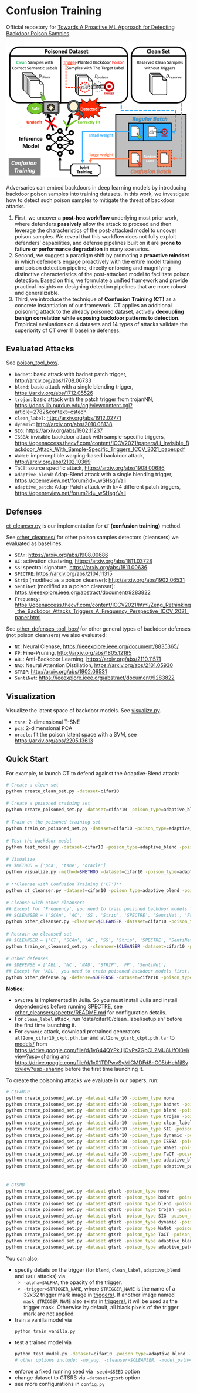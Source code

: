 # Confusion Training

Official repostory for [Towards A Proactive ML Approach for Detecting Backdoor Poison Samples](https://arxiv.org/abs/2205.13616).

![](assets/overview.png)

Adversaries can embed backdoors in deep learning models by introducing backdoor poison samples into training datasets. In this work, we investigate how to detect such poison samples to mitigate the threat of backdoor attacks. 
1. First, we uncover a **post-hoc workflow** underlying most prior work, where defenders **passively** allow the attack to proceed and then leverage the characteristics of the post-attacked model to uncover poison samples. We reveal that this workflow does not fully exploit defenders’ capabilities, and defense pipelines built on it are **prone to failure or performance degradation** in many scenarios.
2. Second, we suggest a paradigm shift by promoting a **proactive mindset** in which defenders engage proactively with the entire model training and poison detection pipeline, directly enforcing and magnifying distinctive characteristics of the post-attacked model to facilitate poison detection. Based on this, we formulate a unified framework and provide practical insights on designing detection pipelines that are more robust and generalizable. 
3. Third, we introduce the technique of **Confusion Training (CT)** as a concrete instantiation of our framework. CT applies an additional poisoning attack to the already poisoned dataset, actively **decoupling benign correlation while exposing backdoor patterns to detection**. Empirical evaluations on 4 datasets and 14 types of attacks validate the superiority of CT over 11 baseline defenses.

## Evaluated Attacks

See [poison_tool_box/](poison_tool_box/).

- `badnet`: basic attack with badnet patch trigger, http://arxiv.org/abs/1708.06733
- `blend`: basic attack with a single blending trigger, https://arxiv.org/abs/1712.05526
- `trojan`: basic attack with the patch trigger from trojanNN, https://docs.lib.purdue.edu/cgi/viewcontent.cgi?article=2782&context=cstech
- `clean_label`: http://arxiv.org/abs/1912.02771
- `dynamic`: http://arxiv.org/abs/2010.08138
- `SIG`: https://arxiv.org/abs/1902.11237
- `ISSBA`: invisible backdoor attack with sample-specific triggers, https://openaccess.thecvf.com/content/ICCV2021/papers/Li_Invisible_Backdoor_Attack_With_Sample-Specific_Triggers_ICCV_2021_paper.pdf
- `WaNet`: imperceptible warping-based backdoor attack, http://arxiv.org/abs/2102.10369
- `TaCT`: source specific attack, https://arxiv.org/abs/1908.00686
- `adaptive_blend`: Adap-Blend attack with a single blending trigger, https://openreview.net/forum?id=_wSHsgrVali
- `adaptive_patch`: Adap-Patch attack with `k`=4 different patch triggers, https://openreview.net/forum?id=_wSHsgrVali



## Defenses

[ct_cleanser.py]([ct_cleanser.py]) is our implementation for **`CT` (confusion training)** method.

See [other_cleanses/](other_cleansers/) for other poison samples detectors (cleansers) we evaluated as baselines:
- `SCAn`: https://arxiv.org/abs/1908.00686
- `AC`: activation clustering, https://arxiv.org/abs/1811.03728
- `SS`: spectral signature, https://arxiv.org/abs/1811.00636
- `SPECTRE`: https://arxiv.org/abs/2104.11315
- `Strip` (modified as a poison cleanser): http://arxiv.org/abs/1902.06531
- `SentiNet` (modified as a poison cleanser): https://ieeexplore.ieee.org/abstract/document/9283822
- `Frequency`: https://openaccess.thecvf.com/content/ICCV2021/html/Zeng_Rethinking_the_Backdoor_Attacks_Triggers_A_Frequency_Perspective_ICCV_2021_paper.html


See [other_defenses_tool_box/](other_defenses_tool_box/) for other general types of backdoor defenses (not poison cleansers) we also evaluated:
- `NC`: Neural Clenase, https://ieeexplore.ieee.org/document/8835365/
- `FP`: Fine-Pruning, http://arxiv.org/abs/1805.12185
- `ABL`: Anti-Backdoor Learning, https://arxiv.org/abs/2110.11571
- `NAD`: Neural Attention Distillation, https://arxiv.org/abs/2101.05930
- `STRIP`: http://arxiv.org/abs/1902.06531
- `SentiNet`: https://ieeexplore.ieee.org/abstract/document/9283822

## Visualization

Visualize the latent space of backdoor models. See [visualize.py](visualize.py).

- `tsne`: 2-dimensional T-SNE
- `pca`: 2-dimensional PCA
- `oracle`: fit the poison latent space with a SVM, see https://arxiv.org/abs/2205.13613



## Quick Start

For example, to launch CT to defend against the Adaptive-Blend attack:
```bash
# Create a clean set
python create_clean_set.py -dataset=cifar10

# Create a poisoned training set
python create_poisoned_set.py -dataset=cifar10 -poison_type=adaptive_blend -poison_rate=0.003 -cover_rate=0.003 -alpha 0.15

# Train on the poisoned training set
python train_on_poisoned_set.py -dataset=cifar10 -poison_type=adaptive_blend -poison_rate=0.003 -cover_rate=0.003 -alpha 0.15 -test_alpha 0.2

# Test the backdoor model
python test_model.py -dataset=cifar10 -poison_type=adaptive_blend -poison_rate=0.003 -cover_rate=0.003 -alpha 0.15 -test_alpha 0.2

# Visualize
## $METHOD = ['pca', 'tsne', 'oracle']
python visualize.py -method=$METHOD -dataset=cifar10 -poison_type=adaptive_blend -poison_rate=0.003 -cover_rate=0.003 -alpha 0.15 -test_alpha 0.2

# **Cleanse with Confusion Training ('CT')**
python ct_cleanser.py -dataset=cifar10 -poison_type=adaptive_blend -poison_rate=0.003 -cover_rate=0.003 -alpha 0.15 -test_alpha 0.2 -debug_info

# Cleanse with other cleansers
## Except for 'Frequency', you need to train poisoned backdoor models first.
## $CLEANSER = ['SCAn', 'AC', 'SS', 'Strip', 'SPECTRE', 'SentiNet', 'Frequency']
python other_cleanser.py -cleanser=$CLEANSER -dataset=cifar10 -poison_type=adaptive_blend -poison_rate=0.003 -cover_rate=0.003 -alpha 0.15 -test_alpha 0.2

# Retrain on cleansed set
## $CLEANSER = ['CT', 'SCAn', 'AC', 'SS', 'Strip', 'SPECTRE', 'SentiNet']
python train_on_cleansed_set.py -cleanser=$CLEANSER -dataset=cifar10 -poison_type=adaptive_blend -poison_rate=0.003 -cover_rate=0.003 -alpha 0.15 -test_alpha 0.2

# Other defenses
## $DEFENSE = ['ABL', 'NC', 'NAD', 'STRIP', 'FP', 'SentiNet']
## Except for 'ABL', you need to train poisoned backdoor models first.
python other_defense.py -defense=$DEFENSE -dataset=cifar10 -poison_type=adaptive_blend -poison_rate=0.003 -cover_rate=0.003 -alpha 0.15 -test_alpha 0.2
```

**Notice**:
- `SPECTRE` is implemented in Julia. So you must install Julia and install dependencies before running SPECTRE, see [other_cleansers/spectre/README.md](other_cleansers/spectre/README.md) for configuration details.
- For `clean_label` attack, run 'data/cifar10/clean_label/setup.sh' before the first time launching it.
- For `dynamic` attack, download pretrained generators `all2one_cifar10_ckpt.pth.tar` and `all2one_gtsrb_ckpt.pth.tar` to [models/](models/) from https://drive.google.com/file/d/1vG44QYPkJjlOvPs7GpCL2MU8iJfOi0ei/view?usp=sharing and https://drive.google.com/file/d/1x01TDPwvSyMlCMDFd8nG05bHeh1jlSyx/view?usp=sharing before the first time launching it.
<!-- https://github.com/VinAIResearch/input-aware-backdoor-attack-release before the first time launching it. -->


To create the poisoning attacks we evaluate in our papers, run:
```bash
# CIFAR10
python create_poisoned_set.py -dataset cifar10 -poison_type none
python create_poisoned_set.py -dataset cifar10 -poison_type badnet -poison_rate 0.003
python create_poisoned_set.py -dataset cifar10 -poison_type blend -poison_rate 0.003
python create_poisoned_set.py -dataset cifar10 -poison_type trojan -poison_rate 0.003
python create_poisoned_set.py -dataset cifar10 -poison_type clean_label -poison_rate 0.003
python create_poisoned_set.py -dataset cifar10 -poison_type SIG -poison_rate 0.02
python create_poisoned_set.py -dataset cifar10 -poison_type dynamic -poison_rate 0.003
python create_poisoned_set.py -dataset cifar10 -poison_type ISSBA -poison_rate 0.02
python create_poisoned_set.py -dataset cifar10 -poison_type WaNet -poison_rate 0.05 -cover_rate 0.1
python create_poisoned_set.py -dataset cifar10 -poison_type TaCT -poison_rate 0.003 -cover_rate 0.003
python create_poisoned_set.py -dataset cifar10 -poison_type adaptive_blend -poison_rate 0.003 -cover_rate 0.003 -alpha 0.15
python create_poisoned_set.py -dataset cifar10 -poison_type adaptive_patch -poison_rate 0.003 -cover_rate 0.006


# GTSRB
python create_poisoned_set.py -dataset gtsrb -poison_type none
python create_poisoned_set.py -dataset gtsrb -poison_type badnet -poison_rate 0.01
python create_poisoned_set.py -dataset gtsrb -poison_type blend -poison_rate 0.01
python create_poisoned_set.py -dataset gtsrb -poison_type trojan -poison_rate 0.01
python create_poisoned_set.py -dataset gtsrb -poison_type SIG -poison_rate 0.02
python create_poisoned_set.py -dataset gtsrb -poison_type dynamic -poison_rate 0.003
python create_poisoned_set.py -dataset gtsrb -poison_type WaNet -poison_rate 0.05 -cover_rate 0.1
python create_poisoned_set.py -dataset gtsrb -poison_type TaCT -poison_rate 0.005 -cover_rate 0.005
python create_poisoned_set.py -dataset gtsrb -poison_type adaptive_blend -poison_rate 0.003 -cover_rate 0.003 -alpha 0.15
python create_poisoned_set.py -dataset gtsrb -poison_type adaptive_patch -poison_rate 0.005 -cover_rate 0.01
```

You can also:
- specify details on the trigger (for `blend`, `clean_label`, `adaptive_blend` and `TaCT` attacks) via
    - `-alpha=$ALPHA`, the opacity of the trigger.
    - `-trigger=$TRIGGER_NAME`, where `$TRIGGER_NAME` is the name of a 32x32 trigger mark image in [triggers/](triggers). If another image named `mask_$TRIGGER_NAME` also exists in [triggers/](triggers), it will be used as the trigger mask. Otherwise by default, all black pixels of the trigger mark are not applied.
- train a vanilla model via
    ```bash
    python train_vanilla.py
    ```
- test a trained model via
    ```bash
    python test_model.py -dataset=cifar10 -poison_type=adaptive_blend -poison_rate=0.003 -cover_rate=0.006 -alpha=0.15 -test_alpha=0.2
    # other options include: -no_aug, -cleanser=$CLEANSER, -model_path=$MODEL_PATH, see our code for details
    ```
- enforce a fixed running seed via `-seed=$SEED` option
- change dataset to GTSRB via `-dataset=gtsrb` option
- see more configurations in `config.py`
